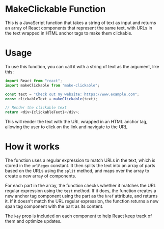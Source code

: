 <!-- @format -->

# MakeClickable Function

This is a JavaScript function that takes a string of text as input and returns an array of React components that represent the same text, with URLs in the text wrapped in HTML anchor tags to make them clickable.

# Usage

To use this function, you can call it with a string of text as the argument, like this:

```js
import React from "react";
import makeClickable from "make-clickable"; 

const text = "Check out my website: https://www.example.com";
const clickableText = makeClickable(text);

// Render the clickable text
return <div>{clickableText}</div>;
```

This will render the text with the URL wrapped in an HTML anchor tag, allowing the user to click on the link and navigate to the URL.

# How it works

The function uses a regular expression to match URLs in the text, which is stored in the `urlRegex` constant. It then splits the text into an array of parts based on the URLs using the `split` method, and maps over the array to create a new array of components.

For each part in the array, the function checks whether it matches the URL regular expression using the `test` method. If it does, the function creates a new anchor tag component using the part as the `href` attribute, and returns it. If it doesn't match the URL regular expression, the function returns a new span tag component with the part as its content.

The `key` prop is included on each component to help React keep track of them and optimize updates.
